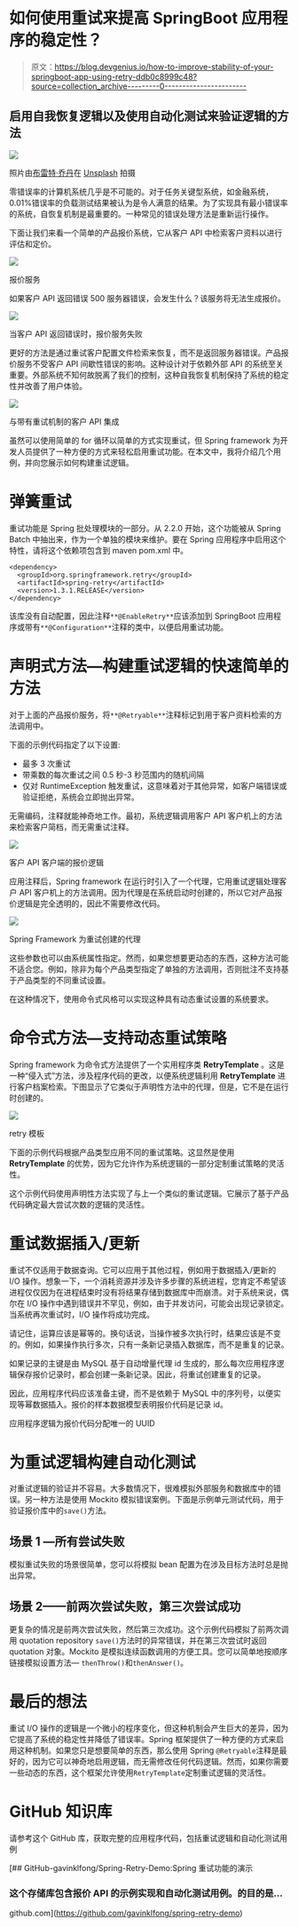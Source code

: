 # 如何使用重试来提高 SpringBoot 应用程序的稳定性？

> 原文：<https://blog.devgenius.io/how-to-improve-stability-of-your-springboot-app-using-retry-ddb0c8999c48?source=collection_archive---------0----------------------->

## 启用自我恢复逻辑以及使用自动化测试来验证逻辑的方法

![](img/4329647518bbdba467bf6bc8565fc842.png)

照片由[布雷特·乔丹](https://unsplash.com/@brett_jordan?utm_source=medium&utm_medium=referral)在 [Unsplash](https://unsplash.com?utm_source=medium&utm_medium=referral) 拍摄

零错误率的计算机系统几乎是不可能的。对于任务关键型系统，如金融系统，0.01%错误率的负载测试结果被认为是令人满意的结果。为了实现具有最小错误率的系统，自恢复机制是最重要的。一种常见的错误处理方法是重新运行操作。

下面让我们来看一个简单的产品报价系统，它从客户 API 中检索客户资料以进行评估和定价。

![](img/54fdd2665e94d16c68bd0ed9bbe1cd34.png)

报价服务

如果客户 API 返回错误 500 服务器错误，会发生什么？该服务将无法生成报价。

![](img/6292ec18a719962488caf7166db0b39c.png)

当客户 API 返回错误时，报价服务失败

更好的方法是通过重试客户配置文件检索来恢复，而不是返回服务器错误。产品报价服务不受客户 API 间歇性错误的影响。这种设计对于依赖外部 API 的系统至关重要。外部系统不知何故脱离了我们的控制，这种自我恢复机制保持了系统的稳定性并改善了用户体验。

![](img/1661cc78b8531ca147ba5cf650861d98.png)

与带有重试机制的客户 API 集成

虽然可以使用简单的 for 循环以简单的方式实现重试，但 Spring framework 为开发人员提供了一种方便的方式来轻松启用重试功能。在本文中，我将介绍几个用例，并向您展示如何构建重试逻辑。

# 弹簧重试

重试功能是 Spring 批处理模块的一部分。从 2.2.0 开始，这个功能被从 Spring Batch 中抽出来，作为一个单独的模块来维护。要在 Spring 应用程序中启用这个特性，请将这个依赖项包含到 maven pom.xml 中。

```
<dependency>
  <groupId>org.springframework.retry</groupId>
  <artifactId>spring-retry</artifactId>
  <version>1.3.1.RELEASE</version>
</dependency>
```

该库没有自动配置，因此注释`**@EnableRetry**`应该添加到 SpringBoot 应用程序或带有`**@Configuration**`注释的类中，以便启用重试功能。

# 声明式方法—构建重试逻辑的快速简单的方法

对于上面的产品报价服务，将`**@Retryable**`注释标记到用于客户资料检索的方法调用中。

下面的示例代码指定了以下设置:

*   最多 3 次重试
*   带乘数的每次重试之间 0.5 秒-3 秒范围内的随机间隔
*   仅对 RuntimeException 触发重试，这意味着对于其他异常，如客户端错误或验证拒绝，系统会立即抛出异常。

无需编码，注释就能神奇地工作。最初，系统逻辑调用客户 API 客户机上的方法来检索客户简档，而无需重试注释。

![](img/5e50f3c8812ba4cfd8f3a806b10efbb9.png)

客户 API 客户端的报价逻辑

应用注释后，Spring framework 在运行时引入了一个代理，它用重试逻辑处理客户 API 客户机上的方法调用。因为代理是在系统启动时创建的，所以它对产品报价逻辑是完全透明的，因此不需要修改代码。

![](img/dee146fe96b6c73a596ba64ab9e16e6a.png)

Spring Framework 为重试创建的代理

这些参数也可以由系统属性指定。然而，如果您想要更动态的东西，这种方法可能不适合您。例如，除非为每个产品类型指定了单独的方法调用，否则批注不支持基于产品类型的不同重试设置。

在这种情况下，使用命令式风格可以实现这种具有动态重试设置的系统要求。

# 命令式方法—支持动态重试策略

Spring framework 为命令式方法提供了一个实用程序类 **RetryTemplate** 。这是一种“侵入式”方法，涉及程序代码的更改，以便系统逻辑利用 **RetryTemplate** 进行客户档案检索。下图显示了它类似于声明性方法中的代理，但是，它不是在运行时创建的。

![](img/195822f3802123f7a7d365c609621eb2.png)

retry 模板

下面的示例代码根据产品类型应用不同的重试策略。这显然是使用 **RetryTemplate** 的优势，因为它允许作为系统逻辑的一部分定制重试策略的灵活性。

这个示例代码使用声明性方法实现了与上一个类似的重试逻辑。它展示了基于产品代码确定最大尝试次数的逻辑的灵活性。

# 重试数据插入/更新

重试不仅适用于数据查询。它可以应用于其他过程，例如用于数据插入/更新的 I/O 操作。想象一下，一个消耗资源并涉及许多步骤的系统进程，您肯定不希望该进程仅仅因为在进程结束时没有将结果存储到数据库中而崩溃。对于系统来说，偶尔在 I/O 操作中遇到错误并不罕见，例如，由于并发访问，可能会出现记录锁定。当系统再次重试时，I/O 操作将成功完成。

请记住，运算应该是幂等的。换句话说，当操作被多次执行时，结果应该是不变的。例如，如果操作执行多次，只有一条新记录插入数据库，而不是重复的记录。

如果记录的主键是由 MySQL 基于自动增量代理 id 生成的，那么每次应用程序逻辑保存报价记录时，都会创建一条新记录。因此，将重试创建重复的记录。

因此，应用程序代码应该准备主键，而不是依赖于 MySQL 中的序列号，以便实现等幂数据插入。报价的样本数据模型表明报价代码是记录 id。

应用程序逻辑为报价代码分配唯一的 UUID

# 为重试逻辑构建自动化测试

对重试逻辑的验证并不容易。大多数情况下，很难模拟外部服务和数据库中的错误。另一种方法是使用 Mockito 模拟错误案例。下面是示例单元测试代码，用于验证报价库中的`save()`方法。

## **场景 1 —所有尝试失败**

模拟重试失败的场景很简单，您可以将模拟 bean 配置为在涉及目标方法时总是抛出异常。

## **场景 2——前两次尝试失败，第三次尝试成功**

更复杂的情况是前两次尝试失败，然后第三次成功。这个示例代码模拟了前两次调用 quotation repository `save()`方法时的异常错误，并在第三次尝试时返回 quotation 对象。Mockito 是模拟连续函数调用的方便工具。您可以简单地按顺序链接模拟设置方法— `thenThrow()`和`thenAnswer()`。

# 最后的想法

重试 I/O 操作的逻辑是一个微小的程序变化，但这种机制会产生巨大的差异，因为它提高了系统的稳定性并降低了错误率。Spring 框架提供了一种方便的方式来启用这种机制。如果您只是想要简单的东西，那么使用 Spring `@Retryable`注释是最好的，因为它可以神奇地启用逻辑，而无需修改任何代码逻辑。然而，如果你需要一些动态的东西，这个框架允许使用`RetryTemplate`定制重试逻辑的灵活性。

# GitHub 知识库

请参考这个 GitHub 库，获取完整的应用程序代码，包括重试逻辑和自动化测试用例

[](https://github.com/gavinklfong/spring-retry-demo) [## GitHub-gavinklfong/Spring-Retry-Demo:Spring 重试功能的演示

### 这个存储库包含报价 API 的示例实现和自动化测试用例。的目的是…

github.com](https://github.com/gavinklfong/spring-retry-demo)